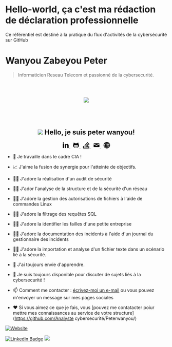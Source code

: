 # Hello-world, ça c'est ma rédaction de déclaration professionnelle

 Ce référentiel est destiné à la pratique du flux d'activités de la cybersécurité sur GitHub


# Wanyou Zabeyou Peter
> Informaticien Reseau Telecom et passionné de la cybersecurité.

<br />
<br />

<p align="center">
    <img src="E:\ma photo shooting\WhatsApp Image 2024-01-06 at 23.07.24 (1).jpeg" height="350px">
</p>


<br />
<br />

<h2 align="center">
    <img src="https://raw.githubusercontent.com/MartinHeinz/MartinHeinz/master/wave.gif" height="40px"> Hello, je suis peter wanyou!
</h2>

<p align="center">
    <a href="https://linkedin.com/in/peter-wanyou/">
        <img src="https://raw.githubusercontent.com/mzjp2/mzjp2/master/icons/linkedin.svg" width=20px height=20px alt="linkedin: peter-wanyou/">
    </a>&nbsp;
    <a href="https://github.com/oscar-defelice">
        <img src="https://raw.githubusercontent.com/mzjp2/mzjp2/master/icons/github.svg" width=20px height=20px alt="github: Peterwanyou">
    </a>&nbsp;
    <a href="https://stackexchange.com/users/4575790/oscar">
        <img src="https://raw.githubusercontent.com/mzjp2/mzjp2/master/icons/stackoverflow.svg" width=20px height=20px alt="stackoverflow">
    </a>&nbsp;
    <a href="mailto:wanyoupeter@gmail.com">
        <img src="https://raw.githubusercontent.com/mzjp2/mzjp2/master/icons/mail.svg" width=20px height=20px alt="email">
    </a>&nbsp;
    <a href="https://Peterwanyou.github.io">
        <img src="https://raw.githubusercontent.com/mzjp2/mzjp2/master/icons/web.svg" width=20px height=20px alt="website">
    </a>
</p>


- 🧬 Je travaille dans le cadre CIA !
- 📈 J'aime la fusion de synergie pour l'atteinte de objectifs.

- 🧔🏻 J'adore la réalisation d'un audit de sécurité
- 🧔🏻 J'ador l'analyse de la structure et de la sécurité d'un réseau
- 🧔🏻 J'adore la gestion des autorisations de fichiers à l'aide de commandes Linux
- 🧔🏻 J'adore la filtrage des requêtes SQL
- 🧔🏻 J'adore la identifier les failles d'une petite entreprise
- 🧔🏻 J'adore la documentation des incidents à l'aide d'un journal du gestionnaire des incidents
- 🧔🏻 J'adore la importation et analyse d'un fichier texte dans un scénario lié à la sécurité.
  
- 🔭 J'ai toujours envie d'apprendre.
- 💬 Je suis toujours disponible pour discuter de sujets liés à la cybersecurité !
- 📫 Comment me contacter : [écrivez-moi un e-mail](mailto:wanyoupeter@gmail.com) ou vous pouvez m'envoyer un message sur mes pages sociales
- ❤ Si vous aimez ce que je fais, vous [pouvez me contatacter poiur mettre mes connaissances au service de votre structure](https://github.com/Analyste cybersecurité/Peterwanyou/) <br />

[![Website](https://img.shields.io/badge/peter-wanyou-orange?style=plastic&logo=netlify&logoColor=informational&link=oscar-defelice.github.io)](https://Peterwanyou.github.io)

[![Linkedin Badge](https://img.shields.io/badge/-peter-wanyou-blue?style=plastic&logo=Linkedin&logoColor=white&link=https://linkedin.com/in/peter-wanyou/)](https://linkedin.com/in/peter-wanyou//) 
<img src="https://komarev.com/ghpvc/?username=Peter-wanyou"/>
